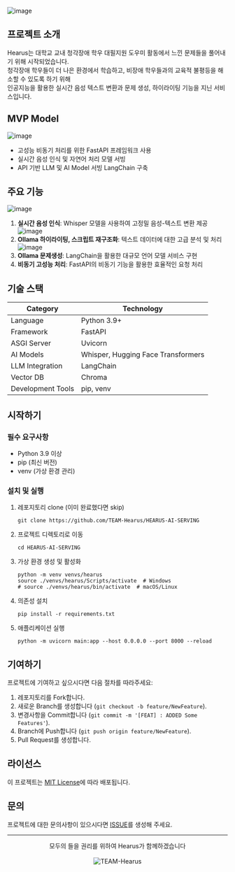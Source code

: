 ![image](https://github.com/user-attachments/assets/9be2766a-7aed-4c24-a1db-16652bb706fd)

## 프로젝트 소개
Hearus는 대학교 교내 청각장애 학우 대필지원 도우미 활동에서 느낀 문제들을 풀어내기 위해 시작되었습니다. </br>
청각장애 학우들이 더 나은 환경에서 학습하고, 비장애 학우들과의 교육적 불평등을 해소할 수 있도록 하기 위해 </br>
인공지능을 활용한 실시간 음성 텍스트 변환과 문제 생성, 하이라이팅 기능을 지닌 서비스입니다.

## MVP Model
![image](https://github.com/user-attachments/assets/6b86e0fc-93fa-4fc4-a77f-1750009f4488)
- 고성능 비동기 처리를 위한 FastAPI 프레임워크 사용
- 실시간 음성 인식 및 자연어 처리 모델 서빙
- API 기반 LLM 및 AI Model 서빙 LangChain 구축

## 주요 기능
![image](https://github.com/user-attachments/assets/12aea7b6-c09f-4c3e-a626-aa369d3a6518)
1. **실시간 음성 인식**: Whisper 모델을 사용하여 고정밀 음성-텍스트 변환 제공
![image](https://github.com/user-attachments/assets/03b429eb-5157-45be-a542-10a368d782a7)
2. **Ollama 하이라이팅, 스크립트 재구조화**: 텍스트 데이터에 대한 고급 분석 및 처리
![image](https://github.com/user-attachments/assets/34f49612-f0cb-4656-bde8-bd356e35924b)
3. **Ollama 문제생성**: LangChain을 활용한 대규모 언어 모델 서비스 구현
4. **비동기 고성능 처리**: FastAPI의 비동기 기능을 활용한 효율적인 요청 처리

## 기술 스택
| Category | Technology |
|----------|------------|
| Language | Python 3.9+ |
| Framework | FastAPI |
| ASGI Server | Uvicorn |
| AI Models | Whisper, Hugging Face Transformers |
| LLM Integration | LangChain |
| Vector DB | Chroma |
| Development Tools | pip, venv |

## 시작하기
### 필수 요구사항
- Python 3.9 이상
- pip (최신 버전)
- venv (가상 환경 관리)

### 설치 및 실행
1. 레포지토리 clone (이미 완료했다면 skip)
   ```
   git clone https://github.com/TEAM-Hearus/HEARUS-AI-SERVING
   ```

2. 프로젝트 디렉토리로 이동
   ```
   cd HEARUS-AI-SERVING
   ```

3. 가상 환경 생성 및 활성화
   ```
   python -m venv venvs/hearus
   source ./venvs/hearus/Scripts/activate  # Windows
   # source ./venvs/hearus/bin/activate  # macOS/Linux
   ```

4. 의존성 설치
   ```
   pip install -r requirements.txt
   ```

5. 애플리케이션 실행
   ```
   python -m uvicorn main:app --host 0.0.0.0 --port 8000 --reload
   ```

## 기여하기
프로젝트에 기여하고 싶으시다면 다음 절차를 따라주세요:
1. 레포지토리를 Fork합니다.
2. 새로운 Branch를 생성합니다 (`git checkout -b feature/NewFeature`).
3. 변경사항을 Commit합니다 (`git commit -m '[FEAT] : ADDED Some Features'`).
4. Branch에 Push합니다 (`git push origin feature/NewFeature`).
5. Pull Request를 생성합니다.

## 라이선스
이 프로젝트는 [MIT License](https://github.com/TEAM-Hearus/.github/blob/main/LICENSE)에 따라 배포됩니다.

## 문의
프로젝트에 대한 문의사항이 있으시다면 [ISSUE](https://github.com/TEAM-Hearus/.github/tree/main/ISSUE_TEMPLATE)를 생성해 주세요.

---
<p align="center">
  모두의 들을 권리를 위하여 Hearus가 함께하겠습니다
  </br></br>
  <img src="https://img.shields.io/badge/TEAM-Hearus-FF603D?style=for-the-badge" alt="TEAM-Hearus">
</p>
